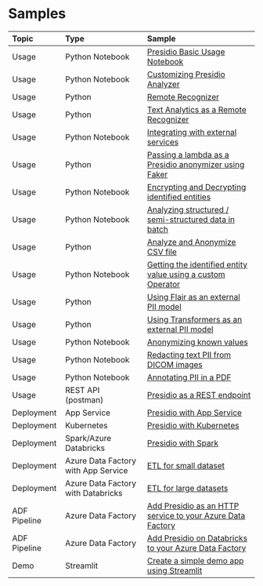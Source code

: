 # Samples

| Topic       | Type                                  | Sample                                                                                                                                          |
| :---------- |:--------------------------------------| :---------------------------------------------------------------------------------------------------------------------------------------------- |
| Usage       | Python Notebook                       | [Presidio Basic Usage Notebook](python/presidio_notebook.ipynb)                                                                                 |
| Usage       | Python Notebook                       | [Customizing Presidio Analyzer](python/customizing_presidio_analyzer.ipynb)                                                                     |
| Usage       | Python                                | [Remote Recognizer](python/example_remote_recognizer.py)                                                                                        |
| Usage       | Python                                | [Text Analytics as a Remote Recognizer](python/text_analytics/index.md)                                                                         |
| Usage       | Python Notebook                       | [Integrating with external services](python/integrating_with_external_services.ipynb)                                                           |
| Usage       | Python                                | [Passing a lambda as a Presidio anonymizer using Faker](python/example_custom_lambda_anonymizer.py)                                             |
| Usage       | Python Notebook                       | [Encrypting and Decrypting identified entities](python/encrypt_decrypt.ipynb)                                                           |
| Usage       | Python Notebook                       | [Analyzing structured / semi-structured data in batch](python/batch_processing.ipynb)                                                           |
| Usage       | Python                                | [Analyze and Anonymize CSV file](python/process_csv_file.py)                                                           |
| Usage       | Python Notebook                       | [Getting the identified entity value using a custom Operator](python/getting_entity_values.ipynb)                                               |
| Usage       | Python                                | [Using Flair as an external PII model](python/flair_recognizer.py)                                               |
| Usage       | Python                                | [Using Transformers as an external PII model](python/transformers_recognizer/index.md)                                               |
| Usage       | Python Notebook                       | [Anonymizing known values](python/Anonymizing%20known%20values.ipynb)
| Usage       | Python Notebook                       | [Redacting text PII from DICOM images](python/example_dicom_image_redactor.ipynb)
| Usage       | Python Notebook                       | [Annotating PII in a PDF](python/example_pdf_annotation.ipynb)
| Usage       | REST API (postman)                    | [Presidio as a REST endpoint](docker/index.md)                                              |
| Deployment  | App Service                           | [Presidio with App Service](deployments/app-service/index.md)                                                                                   |
| Deployment  | Kubernetes                            | [Presidio with Kubernetes](deployments/k8s/index.md)                                                                                            |
| Deployment  | Spark/Azure Databricks                | [Presidio with Spark](deployments/spark/index.md)                                                                                               |
| Deployment  | Azure Data Factory with App Service   | [ETL for small dataset](deployments/data-factory/presidio-data-factory.md#option-1-presidio-as-an-http-rest-endpoint)           |
| Deployment  | Azure Data Factory with Databricks    | [ETL for large datasets](deployments/data-factory/presidio-data-factory.md#option-2-presidio-on-azure-databricks)                 |
| ADF Pipeline  | Azure Data Factory                    | [Add Presidio as an HTTP service to your Azure Data Factory](deployments/data-factory/presidio-data-factory-template-gallery-http.md)                |
| ADF Pipeline  | Azure Data Factory                    | [Add Presidio on Databricks to your Azure Data Factory](deployments/data-factory/presidio-data-factory-template-gallery-databricks.md)               |
| Demo | Streamlit                             | [Create a simple demo app using Streamlit](python/streamlit/index.md)
